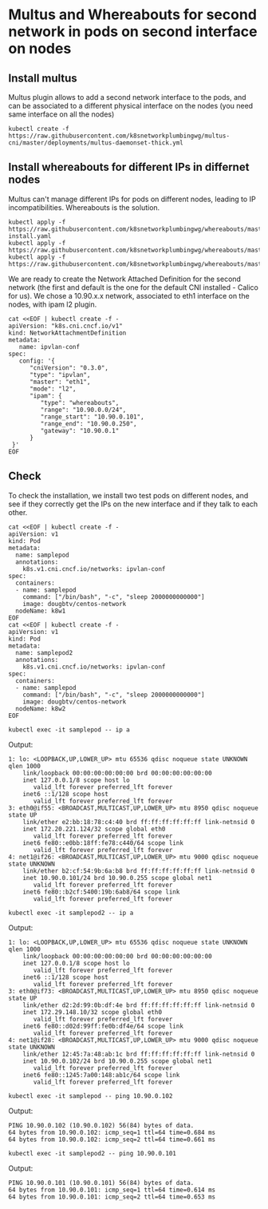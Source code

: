 # Multus and Whereabouts for second network in pods on second interface on nodes

## Install multus

Multus plugin allows to add a second network interface to the pods, and can be associated to a different physical interface on the nodes (you need same interface on all the nodes)

```
kubectl create -f https://raw.githubusercontent.com/k8snetworkplumbingwg/multus-cni/master/deployments/multus-daemonset-thick.yml
```

## Install whereabouts for different IPs in differnet nodes

Multus can't manage different IPs for pods on different nodes, leading to IP incompatibilities. Whereabouts is the solution.

```
kubectl apply -f https://raw.githubusercontent.com/k8snetworkplumbingwg/whereabouts/master/doc/crds/daemonset-install.yaml
kubectl apply -f https://raw.githubusercontent.com/k8snetworkplumbingwg/whereabouts/master/doc/crds/whereabouts.cni.cncf.io_ippools.yaml
kubectl apply -f https://raw.githubusercontent.com/k8snetworkplumbingwg/whereabouts/master/doc/crds/whereabouts.cni.cncf.io_overlappingrangeipreservations.yaml
```

We are ready to create the Network Attached Definition for the second network (the first and default is the one for the default CNI installed - Calico for us). We chose a 10.90.x.x network, associated to eth1 interface on the nodes, with ipam l2 plugin.

```
cat <<EOF | kubectl create -f -
apiVersion: "k8s.cni.cncf.io/v1"
kind: NetworkAttachmentDefinition
metadata:
   name: ipvlan-conf
spec:
   config: '{
      "cniVersion": "0.3.0",
      "type": "ipvlan",
      "master": "eth1",
      "mode": "l2",
      "ipam": {
         "type": "whereabouts",
         "range": "10.90.0.0/24",
         "range_start": "10.90.0.101",
         "range_end": "10.90.0.250",
         "gateway": "10.90.0.1"
      }
 }'
EOF
```

## Check

To check the installation, we install two test pods on different nodes, and see if they correctly get the IPs on the new interface and if they talk to each other.

```
cat <<EOF | kubectl create -f -
apiVersion: v1
kind: Pod
metadata:
  name: samplepod
  annotations:
    k8s.v1.cni.cncf.io/networks: ipvlan-conf
spec:
  containers:
  - name: samplepod
    command: ["/bin/bash", "-c", "sleep 2000000000000"]
    image: dougbtv/centos-network
  nodeName: k8w1
EOF
cat <<EOF | kubectl create -f -
apiVersion: v1
kind: Pod
metadata:
  name: samplepod2
  annotations:
    k8s.v1.cni.cncf.io/networks: ipvlan-conf
spec:
  containers:
  - name: samplepod
    command: ["/bin/bash", "-c", "sleep 2000000000000"]
    image: dougbtv/centos-network
  nodeName: k8w2
EOF
```

```
kubectl exec -it samplepod -- ip a
```

Output:

```
1: lo: <LOOPBACK,UP,LOWER_UP> mtu 65536 qdisc noqueue state UNKNOWN qlen 1000
    link/loopback 00:00:00:00:00:00 brd 00:00:00:00:00:00
    inet 127.0.0.1/8 scope host lo
       valid_lft forever preferred_lft forever
    inet6 ::1/128 scope host
       valid_lft forever preferred_lft forever
3: eth0@if55: <BROADCAST,MULTICAST,UP,LOWER_UP> mtu 8950 qdisc noqueue state UP
    link/ether e2:bb:18:78:c4:40 brd ff:ff:ff:ff:ff:ff link-netnsid 0
    inet 172.20.221.124/32 scope global eth0
       valid_lft forever preferred_lft forever
    inet6 fe80::e0bb:18ff:fe78:c440/64 scope link
       valid_lft forever preferred_lft forever
4: net1@if26: <BROADCAST,MULTICAST,UP,LOWER_UP> mtu 9000 qdisc noqueue state UNKNOWN
    link/ether b2:cf:54:9b:6a:b8 brd ff:ff:ff:ff:ff:ff link-netnsid 0
    inet 10.90.0.101/24 brd 10.90.0.255 scope global net1
       valid_lft forever preferred_lft forever
    inet6 fe80::b2cf:5400:19b:6ab8/64 scope link
       valid_lft forever preferred_lft forever
```

```
kubectl exec -it samplepod2 -- ip a
```

Output:

```
1: lo: <LOOPBACK,UP,LOWER_UP> mtu 65536 qdisc noqueue state UNKNOWN qlen 1000
    link/loopback 00:00:00:00:00:00 brd 00:00:00:00:00:00
    inet 127.0.0.1/8 scope host lo
       valid_lft forever preferred_lft forever
    inet6 ::1/128 scope host
       valid_lft forever preferred_lft forever
3: eth0@if73: <BROADCAST,MULTICAST,UP,LOWER_UP> mtu 8950 qdisc noqueue state UP
    link/ether d2:2d:99:0b:df:4e brd ff:ff:ff:ff:ff:ff link-netnsid 0
    inet 172.29.148.10/32 scope global eth0
       valid_lft forever preferred_lft forever
    inet6 fe80::d02d:99ff:fe0b:df4e/64 scope link
       valid_lft forever preferred_lft forever
4: net1@if28: <BROADCAST,MULTICAST,UP,LOWER_UP> mtu 9000 qdisc noqueue state UNKNOWN
    link/ether 12:45:7a:48:ab:1c brd ff:ff:ff:ff:ff:ff link-netnsid 0
    inet 10.90.0.102/24 brd 10.90.0.255 scope global net1
       valid_lft forever preferred_lft forever
    inet6 fe80::1245:7a00:148:ab1c/64 scope link
       valid_lft forever preferred_lft forever
```

```
kubectl exec -it samplepod -- ping 10.90.0.102
```

Output:

```
PING 10.90.0.102 (10.90.0.102) 56(84) bytes of data.
64 bytes from 10.90.0.102: icmp_seq=1 ttl=64 time=0.684 ms
64 bytes from 10.90.0.102: icmp_seq=2 ttl=64 time=0.661 ms
```

```
kubectl exec -it samplepod2 -- ping 10.90.0.101
```

Output:

```
PING 10.90.0.101 (10.90.0.101) 56(84) bytes of data.
64 bytes from 10.90.0.101: icmp_seq=1 ttl=64 time=0.614 ms
64 bytes from 10.90.0.101: icmp_seq=2 ttl=64 time=0.653 ms
```
